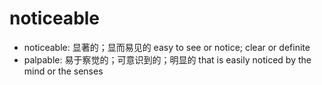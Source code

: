 # noticeable

- noticeable: 显著的；显而易见的 easy to see or notice; clear or definite
- palpable: 易于察觉的；可意识到的；明显的 that is easily noticed by the mind or the senses
